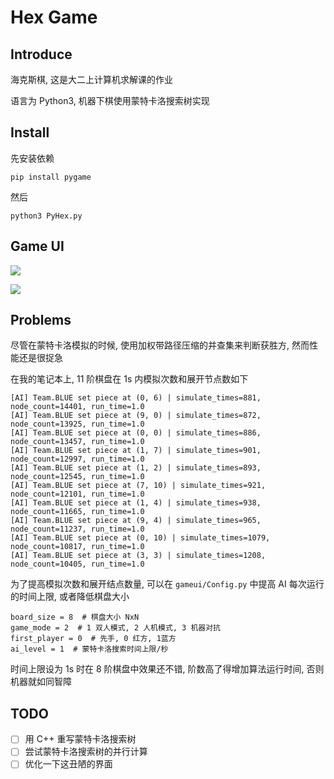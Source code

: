 # Hex Game

## Introduce

海克斯棋, 这是大二上计算机求解课的作业

语言为 Python3, 机器下棋使用蒙特卡洛搜索树实现

## Install

先安装依赖
```
pip install pygame
```

然后
```
python3 PyHex.py
```

## Game UI

![](https://img2020.cnblogs.com/blog/1824307/202012/1824307-20201227164605085-1478003386.png)

![](https://img2020.cnblogs.com/blog/1824307/202012/1824307-20201227165232215-515469306.png)

## Problems

尽管在蒙特卡洛模拟的时候, 使用加权带路径压缩的并查集来判断获胜方, 然而性能还是很捉急  

在我的笔记本上, 11 阶棋盘在 1s 内模拟次数和展开节点数如下

```
[AI] Team.BLUE set piece at (0, 6) | simulate_times=881, node_count=14401, run_time=1.0
[AI] Team.BLUE set piece at (9, 0) | simulate_times=872, node_count=13925, run_time=1.0
[AI] Team.BLUE set piece at (0, 0) | simulate_times=886, node_count=13457, run_time=1.0
[AI] Team.BLUE set piece at (1, 7) | simulate_times=901, node_count=12997, run_time=1.0
[AI] Team.BLUE set piece at (1, 2) | simulate_times=893, node_count=12545, run_time=1.0
[AI] Team.BLUE set piece at (7, 10) | simulate_times=921, node_count=12101, run_time=1.0
[AI] Team.BLUE set piece at (1, 4) | simulate_times=938, node_count=11665, run_time=1.0
[AI] Team.BLUE set piece at (9, 4) | simulate_times=965, node_count=11237, run_time=1.0
[AI] Team.BLUE set piece at (0, 10) | simulate_times=1079, node_count=10817, run_time=1.0
[AI] Team.BLUE set piece at (3, 3) | simulate_times=1208, node_count=10405, run_time=1.0
```

为了提高模拟次数和展开结点数量, 可以在 `gameui/Config.py` 中提高 AI 每次运行的时间上限, 或者降低棋盘大小

```
board_size = 8  # 棋盘大小 NxN
game_mode = 2  # 1 双人模式, 2 人机模式, 3 机器对抗
first_player = 0  # 先手, 0 红方, 1蓝方
ai_level = 1  # 蒙特卡洛搜索时间上限/秒
```

时间上限设为 1s 时在 8 阶棋盘中效果还不错, 阶数高了得增加算法运行时间, 否则机器就如同智障

## TODO

- [ ] 用 C++ 重写蒙特卡洛搜索树
- [ ] 尝试蒙特卡洛搜索树的并行计算
- [ ] 优化一下这丑陋的界面